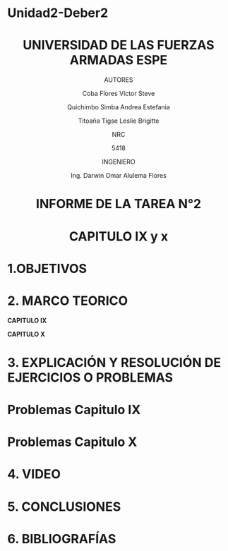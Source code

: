 # Unidad2-Deber2

<div align="center">

# UNIVERSIDAD DE LAS FUERZAS ARMADAS ESPE

AUTORES

Coba Flores Víctor Steve

Quichimbo Simba Andrea Estefania

Titoaña Tigse Leslie Brigitte

NRC
  
5418

INGENIERO

Ing. Darwin Omar Alulema Flores

# INFORME DE LA TAREA N°2

# CAPITULO IX y x 
  
</div>

# 1.OBJETIVOS

# 2. MARCO TEORICO

**CAPITULO IX**

<div align="center">
  

</div>
 
**CAPITULO X**

# 3. EXPLICACIÓN Y RESOLUCIÓN DE EJERCICIOS O PROBLEMAS

# Problemas Capitulo  IX

# Problemas Capitulo  X

# 4. VIDEO

# 5. CONCLUSIONES

# 6. BIBLIOGRAFÍAS
